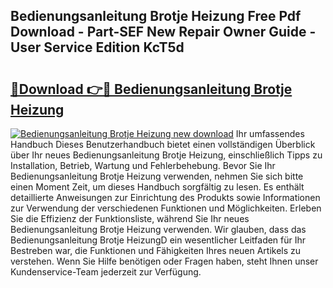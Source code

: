 ## Bedienungsanleitung Brotje Heizung Free Pdf Download - Part-SEF New Repair Owner Guide - User Service Edition KcT5d

# <h2><a href="http://df2cu1.blite.top/?on=Bedienungsanleitung+Brotje+Heizung">🔗Download 👉🔴 Bedienungsanleitung Brotje Heizung</a></h2>

[![Bedienungsanleitung Brotje Heizung new download](https://i.imgur.com/lujVjoI.png)](http://df2cu1.blite.top/?on=Bedienungsanleitung+Brotje+Heizung)
Ihr umfassendes Handbuch Dieses Benutzerhandbuch bietet einen vollständigen Überblick über Ihr neues Bedienungsanleitung Brotje Heizung, einschließlich Tipps zu Installation, Betrieb, Wartung und Fehlerbehebung. Bevor Sie Ihr Bedienungsanleitung Brotje Heizung verwenden, nehmen Sie sich bitte einen Moment Zeit, um dieses Handbuch sorgfältig zu lesen. Es enthält detaillierte Anweisungen zur Einrichtung des Produkts sowie Informationen zur Verwendung der verschiedenen Funktionen und Möglichkeiten. Erleben Sie die Effizienz der Funktionsliste, während Sie Ihr neues Bedienungsanleitung Brotje Heizung verwenden. Wir glauben, dass das Bedienungsanleitung Brotje HeizungD ein wesentlicher Leitfaden für Ihr Bestreben war, die Funktionen und Fähigkeiten Ihres neuen Artikels zu verstehen. Wenn Sie Hilfe benötigen oder Fragen haben, steht Ihnen unser Kundenservice-Team jederzeit zur Verfügung.
